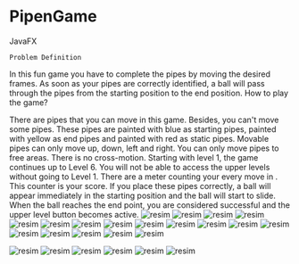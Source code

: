 # PipenGame
JavaFX 

 	Problem Definition
  In this fun game you have to complete the pipes by moving the desired frames. As soon as your pipes are correctly identified, a ball will pass through the pipes from the starting position to the end position.
How to play the game? 

  There are pipes that you can move in this game. Besides, you can't move some pipes. These pipes are painted with blue as starting pipes, painted with yellow as end pipes and painted with red as static pipes. Movable pipes can only move up, down, left and right. You can only move pipes to free areas. There is no cross-motion. Starting with level 1, the game continues up to Level 6. You will not be able to access the upper levels without going to Level 1. There are a meter counting your every move in . This counter is your score. If you place these pipes correctly, a ball will appear immediately in the starting position and the ball will start to slide. When the ball reaches the end point, you are considered successful and the upper level button becomes active.
  ![resim](https://user-images.githubusercontent.com/33184485/57588208-8e16c580-7519-11e9-97e9-679ad3906c25.png)
![resim](https://user-images.githubusercontent.com/33184485/57588236-e1891380-7519-11e9-8c42-fe5f934c0d26.png)
![resim](https://user-images.githubusercontent.com/33184485/57588239-e3eb6d80-7519-11e9-8182-f259f08c577a.png)
![resim](https://user-images.githubusercontent.com/33184485/57588240-e64dc780-7519-11e9-9099-6122da2328a8.png)
![resim](https://user-images.githubusercontent.com/33184485/57588241-e8178b00-7519-11e9-8b6c-90a99eba9cc4.png)
![resim](https://user-images.githubusercontent.com/33184485/57588244-e9e14e80-7519-11e9-8d87-9a62fa72b16d.png)
![resim](https://user-images.githubusercontent.com/33184485/57588247-ebab1200-7519-11e9-88c0-7b65ff11d5c5.png)
![resim](https://user-images.githubusercontent.com/33184485/57588249-ee0d6c00-7519-11e9-8ca7-8e83127ba5e4.png)
![resim](https://user-images.githubusercontent.com/33184485/57588250-f1085c80-7519-11e9-9a5a-ed1bb4bb1002.png)
![resim](https://user-images.githubusercontent.com/33184485/57588251-f2d22000-7519-11e9-828c-02117e61ca19.png)
![resim](https://user-images.githubusercontent.com/33184485/57588252-f49be380-7519-11e9-8b8c-c6da6f995657.png)
![resim](https://user-images.githubusercontent.com/33184485/57588253-f665a700-7519-11e9-8508-599df3cdae08.png)
![resim](https://user-images.githubusercontent.com/33184485/57588256-f8c80100-7519-11e9-953f-bb8857705409.png)
![resim](https://user-images.githubusercontent.com/33184485/57588257-fa91c480-7519-11e9-92a5-ea828dc749f1.png)
![resim](https://user-images.githubusercontent.com/33184485/57588258-fc5b8800-7519-11e9-8e63-286b3686bcca.png)
![resim](https://user-images.githubusercontent.com/33184485/57588259-febde200-7519-11e9-9e18-d4c9c697df6f.png)
![resim](https://user-images.githubusercontent.com/33184485/57588261-01b8d280-751a-11e9-9c68-ceb63c108f0f.png)
![resim](https://user-images.githubusercontent.com/33184485/57588263-041b2c80-751a-11e9-9de5-cfe648e9d0d7.png)


![resim](https://user-images.githubusercontent.com/33184485/57588194-69225280-7519-11e9-96c2-87315a72115f.png)
![resim](https://user-images.githubusercontent.com/33184485/57588196-7ccdb900-7519-11e9-9fc7-f5562d6d8cce.png)
![resim](https://user-images.githubusercontent.com/33184485/57588199-7fc8a980-7519-11e9-8b99-693aeead6acc.png)
![resim](https://user-images.githubusercontent.com/33184485/57588201-82c39a00-7519-11e9-8839-b1fd44f14569.png)
![resim](https://user-images.githubusercontent.com/33184485/57588202-86efb780-7519-11e9-92d5-f32f2c9d3b49.png)
![resim](https://user-images.githubusercontent.com/33184485/57588208-8e16c580-7519-11e9-97e9-679ad3906c25.png)
